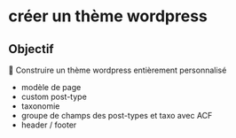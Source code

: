 # créer un thème wordpress

## Objectif

👋 Construire un thème wordpress entièrement personnalisé

- modèle de page
- custom post-type
- taxonomie
- groupe de champs des post-types et taxo avec ACF
- header / footer

